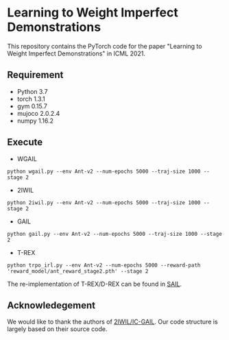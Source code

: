 # Learning to Weight Imperfect Demonstrations

This repository contains the PyTorch code for the paper "Learning to Weight Imperfect Demonstrations" in ICML 2021.

## Requirement
 * Python 3.7
 * torch 1.3.1
 * gym 0.15.7
 * mujoco 2.0.2.4
 * numpy 1.16.2
 
## Execute
 * WGAIL
 ```
 python wgail.py --env Ant-v2 --num-epochs 5000 --traj-size 1000 --stage 2
 ```
 * 2IWIL
 ```
 python 2iwil.py --env Ant-v2 --num-epochs 5000 --traj-size 1000 --stage 2
 ```
 * GAIL
 ```
 python gail.py --env Ant-v2 --num-epochs 5000 --traj-size 1000 --stage 2
 ```
 * T-REX
 ```
 python trpo_irl.py --env Ant-v2 --num-epochs 5000 --reward-path 'reward_model/ant_reward_stage2.pth' --stage 2
 ```
The re-implementation of T-REX/D-REX can be found in [SAIL](https://github.com/naivety77/SAIL).

## Acknowledegement
We would like to thank the authors of [2IWIL/IC-GAIL](https://github.com/kristery/Imitation-Learning-from-Imperfect-Demonstration). Our code structure is largely based on their source code.
